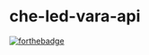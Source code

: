 # che-led-vara-api



[![forthebadge](https://forthebadge.com/images/badges/powered-by-electricity.svg)](https://forthebadge.com)